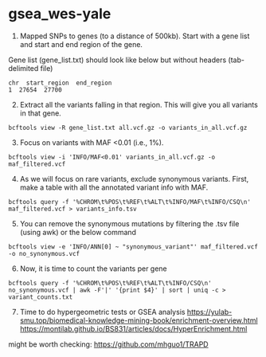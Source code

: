 # gsea_wes-yale

1. Mapped SNPs to genes (to a distance of 500kb). Start with a gene list and start and end region of the gene.

Gene list (gene_list.txt) should look like below but without headers (tab-delimited file)
```
chr  start_region  end_region
1  27654  27700
```

2. Extract all the variants falling in that region. This will give you all variants in that gene.
```
bcftools view -R gene_list.txt all.vcf.gz -o variants_in_all.vcf.gz
```
  
3. Focus on variants with MAF <0.01 (i.e., 1%).
```
bcftools view -i 'INFO/MAF<0.01' variants_in_all.vcf.gz -o maf_filtered.vcf
```

4. As we will focus on rare variants, exclude synonymous variants. First, make a table with all the annotated variant info with MAF.
```
bcftools query -f '%CHROM\t%POS\t%REF\t%ALT\t%INFO/MAF\t%INFO/CSQ\n' maf_filtered.vcf > variants_info.tsv
```

5. You can remove the synonymous mutations by filtering the .tsv file (using awk) or the below command
```
bcftools view -e 'INFO/ANN[0] ~ "synonymous_variant"' maf_filtered.vcf -o no_synonymous.vcf
``` 

6. Now, it is time to count the variants per gene
```
bcftools query -f '%CHROM\t%POS\t%REF\t%ALT\t%INFO/CSQ\n' no_synonymous.vcf | awk -F'|' '{print $4}' | sort | uniq -c > variant_counts.txt
```

7. Time to do hypergeometric tests or GSEA analysis
https://yulab-smu.top/biomedical-knowledge-mining-book/enrichment-overview.html
https://montilab.github.io/BS831/articles/docs/HyperEnrichment.html


might be worth checking: https://github.com/mhguo1/TRAPD
